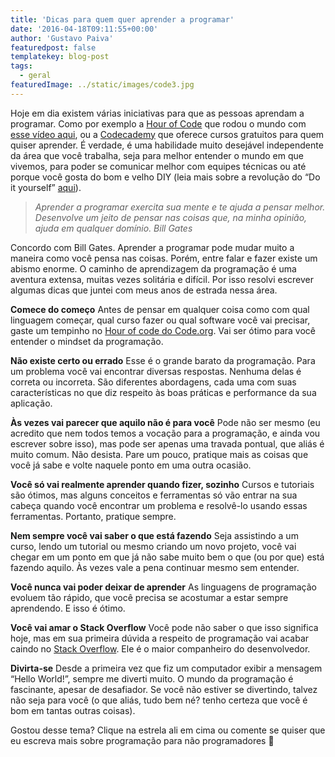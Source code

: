 ```yaml
---
title: 'Dicas para quem quer aprender a programar'
date: '2016-04-18T09:11:55+00:00'
author: 'Gustavo Paiva'
featuredpost: false
templatekey: blog-post
tags:
  - geral
featuredImage: ../static/images/code3.jpg
---
```


Hoje em dia existem várias iniciativas para que as pessoas aprendam a programar. Como por exemplo a [Hour of Code](https://hourofcode.com/) que rodou o mundo com [esse vídeo aqui](https://www.youtube.com/watch?v=nKIu9yen5nc), ou a [Codecademy](https://www.codecademy.com/) que oferece cursos gratuitos para quem quiser aprender. É verdade, é uma habilidade muito desejável independente da área que você trabalha, seja para melhor entender o mundo em que vivemos, para poder se comunicar melhor com equipes técnicas ou até porque você gosta do bom e velho DIY (leia mais sobre a revolução do “Do it yourself” [aqui](http://descola.org/drops/diy-a-revolucao-do-faca-voce-mesmo/)).

> _Aprender a programar exercita sua mente e te ajuda a pensar melhor. Desenvolve um jeito de pensar nas coisas que, na minha opinião, ajuda em qualquer domínio. Bill Gates_

Concordo com Bill Gates. Aprender a programar pode mudar muito a maneira como você pensa nas coisas. Porém, entre falar e fazer existe um abismo enorme. O caminho de aprendizagem da programação é uma aventura extensa, muitas vezes solitária e difícil. Por isso resolvi escrever algumas dicas que juntei com meus anos de estrada nessa área.

**Comece do começo**
Antes de pensar em qualquer coisa como com qual linguagem começar, qual curso fazer ou qual software você vai precisar, gaste um tempinho no [Hour of code do Code.org](https://code.org/learn). Vai ser ótimo para você entender o mindset da programação.

**Não existe certo ou errado**
Esse é o grande barato da programação. Para um problema você vai encontrar diversas respostas. Nenhuma delas é correta ou incorreta. São diferentes abordagens, cada uma com suas características no que diz respeito às boas práticas e performance da sua aplicação.

**Às vezes vai parecer que aquilo não é para você**
Pode não ser mesmo (eu acredito que nem todos temos a vocação para a programação, e ainda vou escrever sobre isso), mas pode ser apenas uma travada pontual, que aliás é muito comum. Não desista. Pare um pouco, pratique mais as coisas que você já sabe e volte naquele ponto em uma outra ocasião.

**Você só vai realmente aprender quando fizer, sozinho**
Cursos e tutoriais são ótimos, mas alguns conceitos e ferramentas só vão entrar na sua cabeça quando você encontrar um problema e resolvê-lo usando essas ferramentas. Portanto, pratique sempre.

**Nem sempre você vai saber o que está fazendo**
Seja assistindo a um curso, lendo um tutorial ou mesmo criando um novo projeto, você vai chegar em um ponto em que já não sabe muito bem o que (ou por que) está fazendo aquilo. Às vezes vale a pena continuar mesmo sem entender.

**Você nunca vai poder deixar de aprender**
As linguagens de programação evoluem tão rápido, que você precisa se acostumar a estar sempre aprendendo. E isso é ótimo.

**Você vai amar o Stack Overflow**
Você pode não saber o que isso significa hoje, mas em sua primeira dúvida a respeito de programação vai acabar caindo no [Stack Overflow](http://stackoverflow.com/). Ele é o maior companheiro do desenvolvedor.

**Divirta-se**
Desde a primeira vez que fiz um computador exibir a mensagem “Hello World!”, sempre me diverti muito. O mundo da programação é fascinante, apesar de desafiador. Se você não estiver se divertindo, talvez não seja para você (o que aliás, tudo bem né? tenho certeza que você é bom em tantas outras coisas).

Gostou desse tema? Clique na estrela ali em cima ou comente se quiser que eu escreva mais sobre programação para não programadores 🙂
